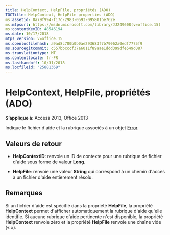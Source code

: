 ```yaml
---
title: HelpContext, HelpFile, propriétés (ADO)
TOCTitle: HelpContext, HelpFile properties (ADO)
ms:assetid: 8a79f994-f17c-2983-0593-095801be762e
ms:mtpsurl: https://msdn.microsoft.com/library/JJ249608(v=office.15)
ms:contentKeyID: 48546194
ms.date: 10/17/2018
mtps_version: v=office.15
ms.openlocfilehash: a9ad8c700b0b0ae293683f7b79062a0edf7775f9
ms.sourcegitcommit: c557bbcccf37a6011f89aae1ddd399dfe549d087
ms.translationtype: MT
ms.contentlocale: fr-FR
ms.lasthandoff: 10/31/2018
ms.locfileid: "25881369"
---
```

# <a name="helpcontext-helpfile-properties-ado"></a>HelpContext, HelpFile, propriétés (ADO)

**S’applique à**: Access 2013, Office 2013

Indique le fichier d'aide et la rubrique associés à un objet [Error](error-object-ado.md).

## <a name="return-values"></a>Valeurs de retour

- **HelpContextID**: renvoie un ID de contexte pour une rubrique de fichier d'aide sous forme de valeur **Long**.

- **HelpFile**: renvoie une valeur **String** qui correspond à un chemin d'accès à un fichier d'aide entièrement résolu.

## <a name="remarks"></a>Remarques

Si un fichier d'aide est spécifié dans la propriété **HelpFile**, la propriété **HelpContext** permet d'afficher automatiquement la rubrique d'aide qu'elle identifie. Si aucune rubrique d'aide pertinente n'est disponible, la propriété **HelpContext** renvoie zéro et la propriété **HelpFile** renvoie une chaîne vide (« »).

